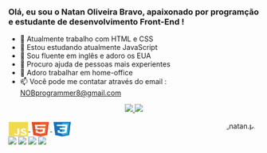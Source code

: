 ### Olá, eu sou o Natan Oliveira Bravo, apaixonado por programção e estudante de desenvolvimento Front-End !

- 🔭 Atualmente trabalho com HTML e CSS
- 🌱 Estou estudando atualmente JavaScript
- 👯 Sou fluente em inglês e adoro os EUA
- 🤔 Procuro ajuda de pessoas mais experientes
- 👯 Adoro trabalhar em home-office
- 📫 Você pode me contatar através do email : NOBprogrammer8@gmail.com

<div align="center">
  <a href="https://github.com/natanbravo"> 
  <img height="180em" src="https://github-readme-stats.vercel.app/api?username=natanbravo&show_icons=true&theme=dark&include_all_commits=true&count_private=true"/>
  <img height="180em" src="https://github-readme-stats.vercel.app/api/top-langs/?username=natanbravo&layout=compact&langs_count=7&theme=dark"/>
</div>
  
  <div style="display: inline_block"><br>
  <img align="center" alt="Natan-Js" height="30" width="40" src="https://raw.githubusercontent.com/devicons/devicon/master/icons/javascript/javascript-plain.svg">
  <img align="center" alt="Natan-HTML" height="30" width="40" src="https://raw.githubusercontent.com/devicons/devicon/master/icons/html5/html5-original.svg">
  <img align="center" alt="Natan-CSS" height="30" width="40" src="https://raw.githubusercontent.com/devicons/devicon/master/icons/css3/css3-original.svg">
  <img src="https://media-exp1.licdn.com/dms/image/C5622AQFEqEuXgMX7mA/feedshare-shrink_800/0/1642685732087?e=1645660800&v=beta&t=t4Z5EMUibg1PIZWSIxesfMOj3L0DauwRumCNepd5rSU" alt=natan.pic align="right" height="150" style="border-radius:50px;">
</div>
  
  <div> 
  <a href="https://wa.me/5545999436863" target="_blank"><img src="https://img.shields.io/badge/WhatsApp-25D366?style=for-the-badge&logo=whatsapp&logoColor=white" target="_blank"></a>
  <a href="https://www.instagram.com/natanbravooo/" target="_blank"><img src="https://img.shields.io/badge/-Instagram-%23E4405F?style=for-the-badge&logo=instagram&logoColor=white" target="_blank"></a>
  <a href = "nobprogrammer8@gmail.com"><img src="https://img.shields.io/badge/-Gmail-%23333?style=for-the-badge&logo=gmail&logoColor=white" target="_blank"></a>
  <a href="https://www.linkedin.com/in/natan-oliveira-bravo-71023822b" target="_blank"><img src="https://img.shields.io/badge/-LinkedIn-%230077B5?style=for-the-badge&logo=linkedin&logoColor=white" target="_blank"></a> 
</div>
